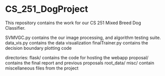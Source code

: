 # CS_251_DogProject

This repository contains the work for our CS 251 Mixed Breed Dog Classifier.

SVMVGC.py contains the our image processing, and algorithm testing suite.
data_vis.py contains the data visualization
finalTrainer.py contains the decision boundary plotting code

directories:
flask/ contains the code for hosting the webapp
proposal/ contains the final report and previous proposals
root_data/
misc/ contain miscellaneous files from the project
